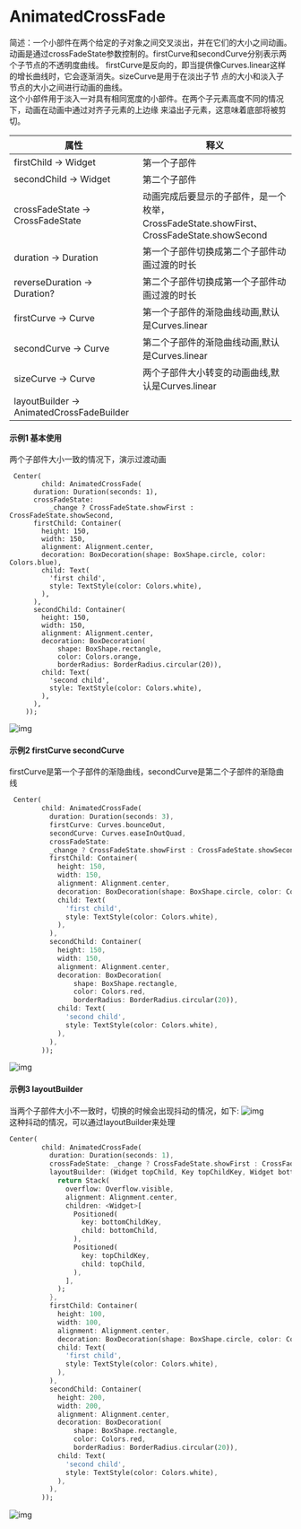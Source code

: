 # AnimatedCrossFade
简述：一个小部件在两个给定的子对象之间交叉淡出，并在它们的大小之间动画。
动画是通过crossFadeState参数控制的。firstCurve和secondCurve分别表示两个子节点的不透明度曲线。
firstCurve是反向的，即当提供像Curves.linear这样的增长曲线时，它会逐渐消失。sizeCurve是用于在淡出子节
点的大小和淡入子节点的大小之间进行动画的曲线。<br>
这个小部件用于淡入一对具有相同宽度的小部件。在两个子元素高度不同的情况下，动画在动画中通过对齐子元素的上边缘
来溢出子元素，这意味着底部将被剪切。<br>

|属性|释义|
|---|---|
|firstChild → Widget|第一个子部件|
|secondChild → Widget|第二个子部件|
|crossFadeState → CrossFadeState|动画完成后要显示的子部件，是一个枚举，CrossFadeState.showFirst、CrossFadeState.showSecond|
|duration → Duration|第一个子部件切换成第二个子部件动画过渡的时长|
|reverseDuration → Duration?|第二个子部件切换成第一个子部件动画过渡的时长|
|firstCurve → Curve|第一个子部件的渐隐曲线动画,默认是Curves.linear|
|secondCurve → Curve|第二个子部件的渐隐曲线动画,默认是Curves.linear|
|sizeCurve → Curve|两个子部件大小转变的动画曲线,默认是Curves.linear|
|layoutBuilder → AnimatedCrossFadeBuilder||

#### 示例1 基本使用
两个子部件大小一致的情况下，演示过渡动画
```
 Center(
        child: AnimatedCrossFade(
      duration: Duration(seconds: 1),
      crossFadeState:
          _change ? CrossFadeState.showFirst : CrossFadeState.showSecond,
      firstChild: Container(
        height: 150,
        width: 150,
        alignment: Alignment.center,
        decoration: BoxDecoration(shape: BoxShape.circle, color: Colors.blue),
        child: Text(
          'first child',
          style: TextStyle(color: Colors.white),
        ),
      ),
      secondChild: Container(
        height: 150,
        width: 150,
        alignment: Alignment.center,
        decoration: BoxDecoration(
            shape: BoxShape.rectangle,
            color: Colors.orange,
            borderRadius: BorderRadius.circular(20)),
        child: Text(
          'second child',
          style: TextStyle(color: Colors.white),
        ),
      ),
    ));
```
![img](https://github.com/DingMouRen/flutter_widget_wiki/raw/master/lib/widget/animatedCrossFade/res/animated_cross_fade_1.gif)

#### 示例2 firstCurve secondCurve
firstCurve是第一个子部件的渐隐曲线，secondCurve是第二个子部件的渐隐曲线
```dart
 Center(
        child: AnimatedCrossFade(
          duration: Duration(seconds: 3),
          firstCurve: Curves.bounceOut,
          secondCurve: Curves.easeInOutQuad,
          crossFadeState:
          _change ? CrossFadeState.showFirst : CrossFadeState.showSecond,
          firstChild: Container(
            height: 150,
            width: 150,
            alignment: Alignment.center,
            decoration: BoxDecoration(shape: BoxShape.circle, color: Colors.black),
            child: Text(
              'first child',
              style: TextStyle(color: Colors.white),
            ),
          ),
          secondChild: Container(
            height: 150,
            width: 150,
            alignment: Alignment.center,
            decoration: BoxDecoration(
                shape: BoxShape.rectangle,
                color: Colors.red,
                borderRadius: BorderRadius.circular(20)),
            child: Text(
              'second child',
              style: TextStyle(color: Colors.white),
            ),
          ),
        ));
```
![img](https://github.com/DingMouRen/flutter_widget_wiki/raw/master/lib/widget/animatedCrossFade/res/animated_cross_fade_2.gif)

#### 示例3 layoutBuilder
当两个子部件大小不一致时，切换的时候会出现抖动的情况，如下:
![img](https://github.com/DingMouRen/flutter_widget_wiki/raw/master/lib/widget/animatedCrossFade/res/animated_cross_fade_3.gif)<br>
这种抖动的情况，可以通过layoutBuilder来处理
```dart
Center(
        child: AnimatedCrossFade(
          duration: Duration(seconds: 1),
          crossFadeState: _change ? CrossFadeState.showFirst : CrossFadeState.showSecond,
          layoutBuilder: (Widget topChild, Key topChildKey, Widget bottomChild, Key bottomChildKey){
            return Stack(
              overflow: Overflow.visible,
              alignment: Alignment.center,
              children: <Widget>[
                Positioned(
                  key: bottomChildKey,
                  child: bottomChild,
                ),
                Positioned(
                  key: topChildKey,
                  child: topChild,
                ),
              ],
            );
          },
          firstChild: Container(
            height: 100,
            width: 100,
            alignment: Alignment.center,
            decoration: BoxDecoration(shape: BoxShape.circle, color: Colors.black),
            child: Text(
              'first child',
              style: TextStyle(color: Colors.white),
            ),
          ),
          secondChild: Container(
            height: 200,
            width: 200,
            alignment: Alignment.center,
            decoration: BoxDecoration(
                shape: BoxShape.rectangle,
                color: Colors.red,
                borderRadius: BorderRadius.circular(20)),
            child: Text(
              'second child',
              style: TextStyle(color: Colors.white),
            ),
          ),
        ));
```
![img](https://github.com/DingMouRen/flutter_widget_wiki/raw/master/lib/widget/animatedCrossFade/res/animated_cross_fade_3.gif)<br>

